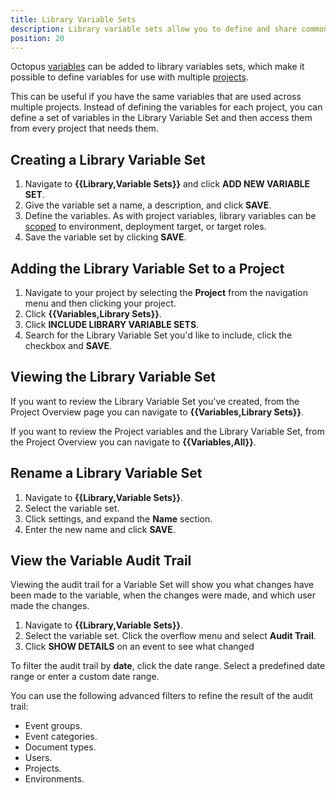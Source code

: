 ```yaml
---
title: Library Variable Sets
description: Library variable sets allow you to define and share common variables between your Octopus projects.
position: 20
---
```


Octopus [variables](/docs/deployment-process/variables/index.md) can be added to library variables sets, which make it possible to define variables for use with multiple [projects](/docs/deployment-process/projects/index.md).

This can be useful if you have the same variables that are used across multiple projects. Instead of defining the variables for each project, you can define a set of variables in the Library Variable Set and then access them from every project that needs them.

## Creating a Library Variable Set

1. Navigate to **{{Library,Variable Sets}}** and click **ADD NEW VARIABLE SET**.
2. Give the variable set a name, a description, and click **SAVE**.
3. Define the variables. As with project variables, library variables can be [scoped](/docs/deployment-process/variables/scoping-variables.md) to environment, deployment target, or target roles.
4. Save the variable set by clicking **SAVE**.

## Adding the Library Variable Set to a Project

1. Navigate to your project by selecting the **Project** from the navigation menu and then clicking your project.
2. Click **{{Variables,Library Sets}}**.
3. Click **INCLUDE LIBRARY VARIABLE SETS**.
4. Search for the Library Variable Set you'd like to include, click the checkbox and **SAVE**.

## Viewing the Library Variable Set

If you want to review the Library Variable Set you've created, from the Project Overview page you can navigate to **{{Variables,Library Sets}}**.

If you want to review the Project variables and the Library Variable Set, from the Project Overview you can navigate to **{{Variables,All}}**.

## Rename a Library Variable Set

1. Navigate to **{{Library,Variable Sets}}**.
2. Select the variable set.
3. Click settings, and expand the **Name** section.
4. Enter the new name and click **SAVE**.

## View the Variable Audit Trail

Viewing the audit trail for a Variable Set will show you what changes have been made to the variable, when the changes were made, and which user made the changes.  

1. Navigate to **{{Library,Variable Sets}}**.
2. Select the variable set. Click the overflow menu and select **Audit Trail**.
3. Click **SHOW DETAILS** on an event to see what changed

To filter the audit trail by **date**, click the date range. Select a predefined date range or enter a custom date range.

You can use the following advanced filters to refine the result of the audit trail:

- Event groups.
- Event categories.
- Document types.
- Users.
- Projects.
- Environments.

